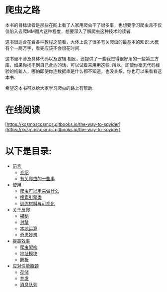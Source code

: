 # 爬虫之路

本书的目标读者是那些在网上看了人家用爬虫干了很多事，也想要学习爬虫且不仅仅陷入去爬MM图片这种程度，想要深入了解爬虫这种技术的读者.

这书很适合在看各种教程之前看，大体上说了很多有关爬虫的最基本的知识.大概有个一两万字，看完应该不会很花时间.

这书里不涉及具体代码以及逻辑.相反，还提供了一些我觉得很好用的一些第三方库，如果你找不到自己合适的话，可以试着来用用这些. 所以，即使你毫无代码经验的纯新人，哪怕即使你连数据库是什么都不知道，也没关系。你也可以来看看这本书.

希望这本书可以给大家学习爬虫的路上有帮助.

# 在线阅读

[https://kosmoscosmos.gitbooks.io/the-way-to-spyider](https://kosmoscosmos.gitbooks.io/the-way-to-spyider)

# 以下是目录:

* [前言](./first.md)
  * [介绍](./foreword/introduce.md)
  * [有关爬虫的一些事](./foreword/about.md)
* [使用](./aaa.md)
  * [爬虫可以用来做什么](./use/do.md)
  * [搜索引擎类](./use/search.md)
  * [训练材料与可视化](./use/other.md)
* [关于反爬](./about.md)
  * [揭秘](./avoid/method.md)
  * [封禁](./avoid/forbid.md)
  * [本地运算](./avoid/local.md)
  * [奇思妙想](./avoid/good.md)
* [提高效率](./bbb.md)
  * [爬虫架构](./improve/framwork.md)
  * [地址模块](./improve/addressModel.md)
  * [解析](./improve/prase.md)
* [应对性能瓶颈](./ccc.md)
  * [存储](./property/why.md)
  * [并发](./property/concurrence.md)
  * [消息队列](./property/messageQueue.md)



